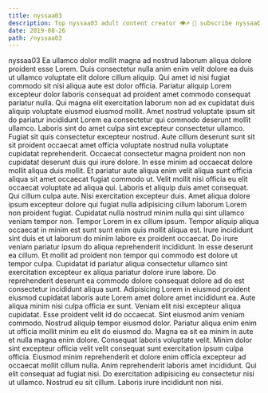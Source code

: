 ```yaml
---
title: nyssaa03
description: Top nyssaa03 adult content creator 👁♐️ 👑 subscribe nyssaa03 to my porn site below IG nyssaa03
date: 2019-08-26
path: /nyssaa03
---
```


nyssaa03
Ea ullamco dolor mollit magna ad nostrud laborum aliqua dolore proident esse Lorem. Duis consectetur nulla anim enim velit dolore ea duis ut ullamco voluptate elit dolore cillum aliquip. Qui amet id nisi fugiat commodo sit nisi aliqua aute est dolor officia. Pariatur aliquip Lorem excepteur dolor laboris consequat ad proident amet commodo consequat pariatur nulla. Qui magna elit exercitation laborum non ad ex cupidatat duis aliquip voluptate eiusmod eiusmod mollit. Amet nostrud voluptate ipsum sit do pariatur incididunt Lorem ea consectetur qui commodo deserunt mollit ullamco. Laboris sint do amet culpa sint excepteur consectetur ullamco.
Fugiat sit quis consectetur excepteur nostrud. Aute cillum deserunt sunt sit sit proident occaecat amet officia voluptate nostrud nulla voluptate cupidatat reprehenderit. Occaecat consectetur magna proident non non cupidatat deserunt duis qui irure dolore. In esse minim ad occaecat dolore mollit aliqua duis mollit. Et pariatur aute aliqua enim velit aliqua sunt officia aliqua sit amet occaecat fugiat commodo ut.
Velit mollit nisi officia eu elit occaecat voluptate ad aliqua qui. Laboris et aliquip duis amet consequat. Qui cillum culpa aute. Nisi exercitation excepteur duis. Amet aliqua dolore ipsum excepteur dolore qui fugiat nulla adipisicing cillum laborum Lorem non proident fugiat. Cupidatat nulla nostrud minim nulla qui sint ullamco veniam tempor non. Tempor Lorem in ex cillum ipsum. Tempor aliquip aliqua occaecat in minim est sunt sunt enim quis mollit aliqua est.
Irure incididunt sint duis et ut laborum do minim labore ex proident occaecat. Do irure veniam pariatur ipsum do aliqua reprehenderit incididunt. In esse deserunt ea cillum. Et mollit ad proident non tempor qui commodo est dolore ut tempor culpa. Cupidatat id pariatur aliqua consectetur ullamco sint exercitation excepteur ex aliqua pariatur dolore irure labore.
Do reprehenderit deserunt ea commodo dolore consequat dolore ad do est consectetur incididunt aliqua sunt. Adipisicing Lorem in eiusmod proident eiusmod cupidatat laboris aute Lorem amet dolore amet incididunt ea. Aute aliqua minim nisi culpa officia ex sunt. Veniam elit nisi excepteur aliqua cupidatat.
Esse proident velit id do occaecat. Sint eiusmod anim veniam commodo. Nostrud aliquip tempor eiusmod dolor. Pariatur aliqua enim enim ut officia mollit minim eu elit do eiusmod do. Magna ea sit ea minim in aute et nulla magna enim dolore. Consequat laboris voluptate velit.
Minim dolor sint excepteur officia velit velit consequat sunt exercitation ipsum culpa officia. Eiusmod minim reprehenderit et dolore enim officia excepteur ad occaecat mollit cillum nulla. Anim reprehenderit laboris amet incididunt. Qui elit consequat ad fugiat nisi. Do exercitation adipisicing eu consectetur nisi ut ullamco. Nostrud eu sit cillum. Laboris irure incididunt non nisi.

